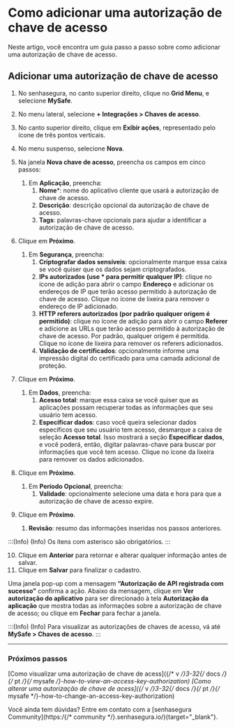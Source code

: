 # Como adicionar uma autorização de chave de acesso

Neste artigo, você encontra um guia passo a passo sobre como adicionar uma autorização de chave de acesso.

## Adicionar uma autorização de chave de acesso

1. No senhasegura, no canto superior direito, clique no **Grid Menu**, e selecione **MySafe**.
2. No menu lateral, selecione **+ Integrações > Chaves de acesso**.
3. No canto superior direito, clique em **Exibir ações**, representado pelo ícone de três pontos verticais.
4. No menu suspenso, selecione **Nova**.
5. Na janela **Nova chave de acesso**, preencha os campos em cinco passos:
    1. Em **Aplicação**, preencha:
        1. **Nome***: nome do aplicativo cliente que usará a autorização de chave de acesso.
        2. **Descrição**: descrição opcional da autorização de chave de acesso.
        3. **Tags**: palavras-chave opcionais para ajudar a identificar a autorização de chave de acesso.


6. Clique em **Próximo**.
    1. Em **Segurança**, preencha:
        1. **Criptografar dados sensíveis**: opcionalmente marque essa caixa se você quiser que os dados sejam criptografados.
        2. **IPs autorizados (use * para permitir qualquer IP)**: clique no ícone de adição para abrir o campo **Endereço** e adicionar os endereços de IP que terão acesso permitido à autorização de chave de acesso. Clique no ícone de lixeira para remover o endereço de IP adicionado.
        3. **HTTP referers autorizados (por padrão qualquer origem é permitido)**: clique no ícone de adição para abrir o campo **Referer** e adicione as URLs que terão acesso permitido à autorização de chave de acesso. Por padrão, qualquer origem é permitida. Clique no ícone de lixeira para remover os referers adicionados. 
        4. **Validação de certificados**: opcionalmente informe uma impressão digital do certificado para uma camada adicional de proteção.

7. Clique em **Próximo**.
    1. Em **Dados**, preencha:
        1. **Acesso total**: marque essa caixa se você quiser que as aplicações possam recuperar todas as informações que seu usuário tem acesso.
        2. **Especificar dados**: caso você queira selecionar dados específicos que seu usuário tem acesso, desmarque a caixa de seleção **Acesso total**. Isso mostrará a seção **Especificar dados**, e você poderá, então, digitar palavras-chave para buscar por informações que você tem acesso. Clique no ícone da lixeira para remover os dados adicionados.


8. Clique em **Próximo**.
    1. Em **Período Opcional**, preencha:
        1. **Validade**: opcionalmente selecione uma data e hora para que a autorização de chave de acesso expire.
9. Clique em **Próximo**.
    1. **Revisão**: resumo das informações inseridas nos passos anteriores.

:::(Info) (Info)
Os itens com asterisco são obrigatórios.
:::

10. Clique em **Anterior** para retornar e alterar qualquer informação antes de salvar.
11. Clique em **Salvar** para finalizar o cadastro.

Uma janela pop-up com a mensagem **“Autorização de API registrada com sucesso”** confirma a ação. Abaixo da mensagem, clique em **Ver autorização do aplicativo** para ser direcionado à tela **Autorização da aplicação** que mostra todas as informações sobre a autorização de chave de acesso; ou clique em **Fechar** para fechar a janela.

:::(Info) (Info)
Para visualizar as autorizações de chaves de acesso, vá até **MySafe > Chaves de acesso**.
:::

***
### Próximos passos
[Como visualizar uma autorização de chave de acess]({/* v */}3-32{/* docs */}{/* pt */}{/* mysafe */}-how-to-view-an-access-key-authorization)
[Como alterar uma autorização de chave de acess]({/* v */}3-32{/* docs */}{/* pt */}{/* mysafe */}-how-to-change-an-access-key-authorization)

Você ainda tem dúvidas? Entre em contato com a [senhasegura Community](https:/{/* community */}.senhasegura.io/){target="_blank"}.